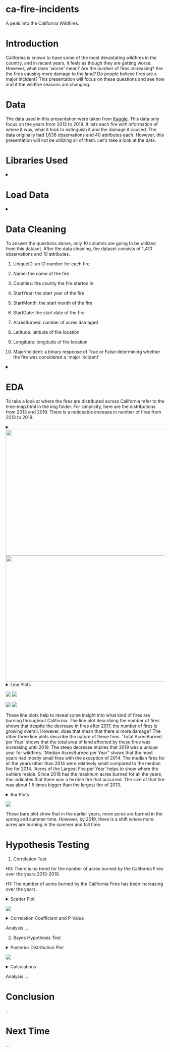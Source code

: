 # ca-fire-incidents
A peak into the California Wildfires.

# Introduction
California is known to have some of the most devastating wildfires in the country, and in recent years, it feels as though they are getting worse. However, what does 'worse' mean? Are the number of fires increasing? Are the fires causing more damage to the land? Do people believe fires are a major incident? This presentation will focus on these questions and see how and if the wildfire seasons are changing.

# Data
The data used in this presentation were taken from [Kaggle](https://www.kaggle.com/ananthu017/california-wildfire-incidents-20132020). This data only focus on the years from 2013 to 2019. It lists each fire with information of where it was, what it took to extinguish it and the damage it caused. The data originally had 1,636 observations and 40 attributes each. However, this presentation will not be utilizing all of them. Let's take a look at the data.

# Libraries Used
<details>
  <summary></summary>
  
  ```python
import numpy as np
import pandas as pd
import matplotlib.pyplot as plt
import folium
import folium.plugins as plugins
import scipy.stats as stats
from datetime import datetime, timedelta
from scipy.stats import pearsonr
  ```
</details>

# Load Data
<details>
  <summary></summary>
  
  ```python
full_fires_df = pd.read_csv('/Users/kaciewebster/Documents/dsi/ca-fire-incidents/California_Fire_Incidents.csv')
  ```
</details>

# Data Cleaning
To answer the questions above, only 10 columns are going to be utilized from this dataset. After the data cleaning, the dataset consists of 1,410 observations and 10 attributes.

1. UniqueID: an ID number for each fire

2. Name: the name of the fire

3. Counties: the county the fire started in

4. StartYear: the start year of the fire

5. StartMonth: the start month of the fire

6. StartDate: the start date of the fire

7. AcresBurned: number of acres damaged

8. Latitude: latitude of fire location

9. Longitude: longitude of fire location

10. MajorIncident: a binary response of True or False determining whether the fire was considered a 'major incident'
<details>
  <summary></summary>
  
  ```python
ca_fires_df = ca_fires_df.dropna(axis=0, subset=['AcresBurned'])
  # drops observations with null values in 'AcresBurned'.
  
ca_fires_df = ca_fires_df[ca_fires_df['AcresBurned'] != 0]
  # drops observations with 0 values in 'AcresBurned'.
  
ca_fires_df = ca_fires_df[(ca_fires_df['Latitude'] >= 32) & (ca_fires_df['Latitude'] <= 42) & (ca_fires_df['Longitude'] <= -114) & (ca_fires_df['Longitude'] >= -126)]
  # drops observations that reside far outside of California.
  
ca_fires_df[(ca_fires_df['Latitude'] >= 38) & (ca_fires_df['Latitude'] <= 41) & (ca_fires_df['Longitude'] <= -115) & (ca_fires_df['Longitude'] >= -118)]
ca_fires_df[ca_fires_df['Counties'] == 'State of Nevada']
  # locates which values are from Nevada.
  
ca_fires_df = ca_fires_df[ca_fires_df['Counties'] != 'State of Nevada']
ca_fires_df = ca_fires_df[ca_fires_df['Name'] != 'Tram Fire']
  # drops observations from Nevada.
  
ca_fires_df = ca_fires_df[ca_fires_df['StartYear'] >= 2013]
  # drops observations that are not in 2013-2019.
  
ca_fires_df = ca_fires_df.groupby('UniqueId').max().reset_index()
  # groups fires by their ID to avoid double counting bigger fires.
  ```
</details>

# EDA

To take a look at where the fires are distributed across California refer to the time-map.html in the img folder. For simplicity, here are the distributions from 2013 and 2019. There is a noticeable increase in number of fires from 2013 to 2019.

<details>
  <summary></summary>
  
  ```python
df_copy = ca_fires_df.copy()
df_years_list = []
for year in df_copy['StartYear'].sort_values().unique():
    df_years_list.append(df_copy.loc[df_copy['StartYear']==year, ['Latitude', 'Longitude']].groupby(['Latitude', 'Longitude']).sum().reset_index().values.tolist())
# creates a list of lists where each element is a year and each element in that list element contains the latitudes and longitudes of each fire.
    
m = folium.Map(location=[34.0522, -118.2437], zoom_start=5)
# creates a basic map that starts in Los Angeles.
plugins.HeatMapWithTime(df_years_list, index=[2013, 2014, 2015, 2016, 2017, 2018, 2019], radius=5, min_opacity=0.5, max_opacity=0.8, use_local_extrema=True).add_to(m)
# adds the latitude and longitudes of the fires grouped by year.
  ```
</details>

<img src="img/inter-map-screen-shots/2013.png" height="400" width="600">
<img src="img/inter-map-screen-shots/2019.png" height="400" width="600">

<details>
  <summary>Line Plots</summary>
  
  ```python
num_fires = ca_fires_df.groupby('StartYear')['AcresBurned'].count()
years = sorted(ca_fires_df['StartYear'].unique())
    
fig, ax = plt.subplots()
ax.plot(years, num_fires, color='red')
ax.set_title('Number of Fires per Year')
ax.set_xlabel('Year')
ax.set_ylabel('Fires')
fig.savefig('num-fires-line-plot.png')
# creates 'Number of Fires' plot.

sum_acres = ca_fires_df.groupby('StartYear')['AcresBurned'].sum()
years = sorted(ca_fires_df['StartYear'].unique())

fig, ax = plt.subplots()
ax.plot(years, sum_acres, color='red')
ax.set_title('Total Acres Burned per Year')
ax.set_xlabel('Year')
ax.set_ylabel('Acres')
fig.savefig('total-acres-line-plot.png')
# creates 'Total Acres' plot.

median_acres = ca_fires_df.groupby('StartYear')['AcresBurned'].median()
years = sorted(ca_fires_df['StartYear'].unique())

fig, ax = plt.subplots()
ax.plot(years, median_acres, color='red')
ax.set_title('Median Acres Burned per Year')
ax.set_xlabel('Year')
ax.set_ylabel('Acres')
fig.savefig('med-acres-line-plot.png')
# creates 'Median Acres' plot.

max_acres = ca_fires_df.groupby('StartYear')['AcresBurned'].max()
years = sorted(ca_fires_df['StartYear'].unique())

fig, ax = plt.subplots()
ax.plot(years, max_acres, color='red')
ax.set_title('Acres of Largest Fire per Year')
ax.set_xlabel('Year')
ax.set_ylabel('Acres')
fig.savefig('max-acres-line-plot.png')
# creates 'Max Acres' plot.
    
plt.show()
  ```
</details>

![](img/num-fires-line-plot.png) ![](img/total-acres-line-plot.png)

![](img/med-acres-line-plot.png) ![](img/max-acres-line-plot.png)

These line plots help to reveal some insight into what kind of fires are burning throughout California. The line plot describing the number of fires shows that despite the decrease in fires after 2017, the number of fires is growing overall. However, does that mean that there is more damage? The other three line plots describe the nature of these fires. 'Total AcresBurned per Year' shows that the total area of land affected by these fires was increasing until 2019. The steep decrease implies that 2019 was a unique year for wildfires. 'Median AcresBurned per Year" shows that the most years had mostly small fires with the exception of 2014. The median fires for all the years other than 2014 were relatively small compared to the median fire for 2014. 'Acres of the Largest Fire per Year' helps to show where the outliers reside. Since 2018 has the maximum acres burned for all the years, this indicates that there was a terrible fire that occurred. The size of that fire was about 1.5 times bigger than the largest fire of 2013.

<details>
  <summary>Bar Plots</summary>
  
  ```python
grouped_acres_sum = ca_fires_df.groupby(['StartYear', 'StartMonth']).sum('AcresBurned')['AcresBurned'].reset_index()
# groups the dataset by StartYear and StartMonth and sums the AcresBurned.

def parse_grouped_sums(grouped_df, year_lst):
    '''
    Creates a list of dataframes parsed by year.
    Parameters: grouped dataframe, list of years
    Returns: list of dataframes
    '''
    parse_lst = []
    
    for year in year_lst:
        parse_lst.append(grouped_df[grouped_df['StartYear']==year])
    return parse_lst
    
year_lst = list(range(2013, 2020))
df_lst = parse_grouped_sums(grouped_acres_sum, year_lst)
  # creates a list where each element is a dataframe containing the distribution of AcresBurned per month.

month_labels = ['Jan.', 'Feb.', 'Mar.', 'Apr.', 'May', 'Jun.', 'Jul.', 'Aug.', 'Sep.', 'Oct.', 'Nov.', 'Dec.']
fig, axs = plt.subplots(7, 1, figsize=(8, 25))

for idx, ax in enumerate(axs.flatten()):
    ax.bar(df_lst[idx]['StartMonth'], height=df_lst[idx]['AcresBurned'], color='red')
    # creates a bar plot for each year.
        
    ax.set_xticks(list(range(1, 13)))
    ax.set_xticklabels(month_labels, rotation=45)
        
    ax.set_title(f'Acres Burned per Month ({year_lst[idx]})')
    ax.set_xlabel('Months')
    ax.set_ylabel('Acres')
    fig.savefig('months-bar-plots.png')
    
fig.tight_layout()
plt.show()
  ```
</details>

![](img/months-bar-plots.png)

These bars plot show that in the earlier years, more acres are burned in the spring and summer time. However, by 2019, there is a shift where more acres are burning in the summer and fall time.

# Hypothesis Testing
1. Correlation Test

H0: There is no trend for the number of acres burned by the California Fires over the years 2013-2019.

H1: The number of acres burned by the California Fires has been increasing over the years.

<details>
  <summary>Scatter Plot</summary>
  
  ```python
fig, ax = plt.subplots(figsize=(16, 4))
ax.scatter(ca_fires_df['StartDate'], ca_fires_df['AcresBurned'])

ax.set_title('Acres Burned vs. Time')
ax.set_xlabel('Time')
ax.set_ylabel('Acres Burned')
ax.set_ylim(10**3, 10**6)

plt.show()
fig.savefig('time-vs-acres-scatter.png')
  ```
</details>

![](img/time-vs-acres-scatter.png)

<details>
  <summary>Correlation Coefficient and P-Value</summary>
  
  ```python
ca_fires_copy = ca_fires_df.copy()
ca_fires_copy = ca_fires_copy.sort_values('StartDate')
# creates a copy and sorts the copy in chronological order.

time_diff = []
date_lst = list(ca_fires_copy['StartDate'].sort_values())
for idx in range(0, len(date_lst)-1):
    time_diff.append(date_lst[idx+1]-date_lst[0])
# creates a list of time differences from the data point to the first recorded observation.

time_diff.insert(0, timedelta(days=0))
# inserts a 0 since the first day is the initial day.

ca_fires_copy['TimeDifference'] = time_diff
# creates a new column with those calculated differences.

time_diff_int = []
for date in list(ca_fires_copy['TimeDifference']):
    time_diff_int.append(date.days)
# creates a list that changes the timedelta data to integers.

ca_fires_copy['TimeDiffAsInt'] = time_diff_int
# adds the integer list as a new column.

corr, p_value = stats.pearsonr(ca_fires_copy['TimeDiffAsInt'], ca_fires_copy['AcresBurned'])
corr, p_value
# executes the correlation test and returns a coefficient and p-value.
  ```
</details>

Analysis ...

2. Bayes Hypothesis Test

<details>
  <summary>Posterior Distribution Plot</summary>
  
  ```python
mi_lst = []
for year in year_lst:
    mi_lst.append(ca_fires_df[ca_fires_df['StartYear']==year]['MajorIncident'])
# creates a list where each element is the data from the column, 'MajorIncident', of one year.

nk_dct = {}
for bool_lst in mi_lst:
    nk_dct[len(bool_lst)] = sum(bool_lst)
# creates a dictionary where the key is the number of observations in that year and the value is the number of 'MajorIncidents'.

post_dist = []
for n, k in nk_dct.items():
    post_dist.append(stats.distributions.beta(a = 1 + k, b = 1 + n - k))
# runs a posterior distribution for each year.

fig, ax = plt.subplots(figsize=(10, 6))
x = np.linspace(0,1,1000)
year_lst = [2013, 2014, 2015, 2016, 2017, 2018, 2019]
for idx, dist in enumerate(post_dist):
    ax.plot(x, dist.pdf(x), label=f'{year_lst[idx]}')
    ax.legend()
    ax.set_title('Posterior Probabilities of a Major Incident by Year')
    ax.set_xlabel('p')
    ax.set_ylabel('pdf')

fig.savefig('posterior-plots.png')
# plots the posterior distributions for each year.
  ```
</details>

![](img/posterior-plots.png)

<details>
  <summary>Calculations</summary>
  
  ```python
beta_2013 = post_dist[0]
beta_2019 = post_dist[-1]
# assigns the beta distributions of 2013 and 2019.

sim_2013 = beta_2013.rvs(size=10000)
sim_2019 = beta_2019.rvs(size=10000)
# creates 10,000 simulations from the 'MajorIncident' column.

(sim_2019 > sim_2013).mean()
# calculates what the probability is that P(MajorIncident|2019) > P(MajorIncident|2013).

beta_2013 = post_dist[0]
beta_2018 = post_dist[-2]
sim_2013 = beta_2013.rvs(size=10000)
sim_2018 = beta_2018.rvs(size=10000)
(sim_2018 > sim_2013).mean()
# does the same thing as above but for 2013 and 2018.
  ```
</details>

Analysis ...

# Conclusion
...

# Next Time
...

